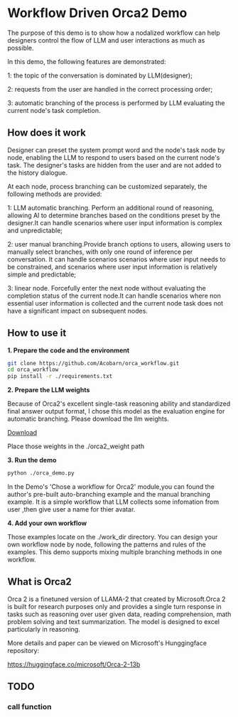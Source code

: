# Workflow Driven Orca2 Demo
 The purpose of this demo is to show how a nodalized workflow can help designers control the flow of LLM and user interactions as much as possible. 

 In this demo, the following features are demonstrated:

 1: the topic of the conversation is dominated by LLM(designer);

 2: requests from the user are handled in the correct processing order;

 3: automatic branching of the process is performed by LLM evaluating the current node's task completion.

## How does it work
 Designer can preset the system prompt word and the node's task node by node, enabling the LLM to respond to users based on the current node's task. The designer's tasks are hidden from the user and are not added to the history dialogue.

 At each node, process branching can be customized separately, the following  methods are provided: 

 1: LLM automatic branching. Perform an additional round of reasoning, allowing AI to determine branches based on the conditions preset by the designer.It can handle scenarios where user input information is complex and unpredictable;

 2: user manual branching.Provide branch options to users, allowing users to manually select branches, with only one round of inference per conversation. It can handle scenarios scenarios where user input needs to be constrained, and scenarios where user input information is relatively simple and predictable;

 3: linear node. Forcefully enter the next node without evaluating the completion status of the current node.It can handle scenarios where non essential user information is collected and the current node task does not have a significant impact on subsequent nodes.

## How to use it
 **1. Prepare the code and the environment**
 ```bash
 git clone https://github.com/Acobarn/orca_workflow.git
 cd orca_workflow
 pip install -r ./requirements.txt
 ```

 **2. Prepare the LLM weights**

 Because of Orca2's excellent single-task reasoning ability and standardized final answer output format, I chose this model as the evaluation engine for automatic branching.
 Please download the llm weights.

 [Download](https://huggingface.co/microsoft/Orca-2-13b/tree/main)

 Place those weights in the ./orca2_weight path

 **3. Run the demo**
 ```bash
 python ./orca_demo.py
 ```
 In the Demo's 'Chose a workflow for Orca2' module,you can found the author's pre-built auto-branching example and the manual branching example. It is a simple workflow that LLM collects some infomation from user ,then give user a name for thier avatar. 

 **4. Add your own workflow**
 
 Those examples locate on the ./work_dir directory. You can design your own workflow node by node, following the patterns and rules of the examples. This demo supports mixing multiple branching methods in one workflow.

## What is Orca2
 Orca 2 is a finetuned version of LLAMA-2 that created by Microsoft.Orca 2 is built for research purposes only and provides a single turn response in tasks such as reasoning over user given data, reading comprehension, math problem solving and text summarization. The model is designed to excel particularly in reasoning.

 More details and paper can be viewed on Microsoft's Hunggingface repository:

 https://huggingface.co/microsoft/Orca-2-13b

## TODO
 ### call function